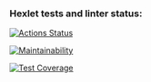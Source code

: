 ### Hexlet tests and linter status:
[![Actions Status](https://github.com/sovuix/frontend-project-11/actions/workflows/hexlet-check.yml/badge.svg)](https://github.com/sovuix/frontend-project-11/actions)

[![Maintainability](https://api.codeclimate.com/v1/badges/2f35a9c1ff6b6a470725/maintainability)](https://codeclimate.com/github/sovuix/frontend-project-11/maintainability)

[![Test Coverage](https://api.codeclimate.com/v1/badges/2f35a9c1ff6b6a470725/test_coverage)](https://codeclimate.com/github/sovuix/frontend-project-11/test_coverage)